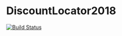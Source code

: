# DiscountLocator2018

[![Build Status](https://build.appcenter.ms/v0.1/apps/47340f0e-8a0e-40b0-8dc5-2d6d416cd5da/branches/master/badge)](https://build.appcenter.ms/v0.1/apps/47340f0e-8a0e-40b0-8dc5-2d6d416cd5da/branches/master/badge)
